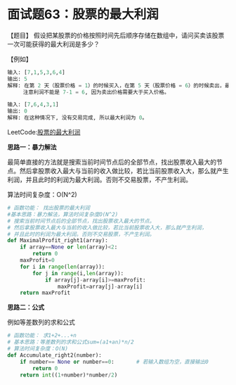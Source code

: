# 面试题63：股票的最大利润

【题目】 假设把某股票的价格按照时间先后顺序存储在数组中，请问买卖该股票一次可能获得的最大利润是多少？

【例如】

```python
输入: [7,1,5,3,6,4]
输出: 5
解释: 在第 2 天（股票价格 = 1）的时候买入，在第 5 天（股票价格 = 6）的时候卖出，最大利润 = 6-1 = 5 。
     注意利润不能是 7-1 = 6, 因为卖出价格需要大于买入价格。
```



```Python
输入: [7,6,4,3,1]
输出: 0
解释: 在这种情况下, 没有交易完成, 所以最大利润为 0。

```





LeetCode:[股票的最大利润](https://leetcode-cn.com/problems/gu-piao-de-zui-da-li-run-lcof/)

**思路一：暴力解法**

最简单直接的方法就是搜索当前时间节点后的全部节点，找出股票收入最大的节点。然后拿股票收入最大与当前的收入做比较，若比当前股票收入大，那么就产生利润，并且此时的利润为最大利润。否则不交易股票，不产生利润。

算法时间复杂度：O(N^2)

```Python
# 函数功能： 找出股票的最大利润
#基本思路：暴力解法，算法时间复杂度O(N^2)
# 搜索当前时间节点后的全部节点，找出股票收入最大的节点。
# 然后拿股票收入最大与当前的收入做比较，若比当前股票收入大，那么就产生利润，
# 并且此时的利润为最大利润。否则不交易股票，不产生利润。
def MaximalProfit_right1(array):
    if array==None or len(array)<2:
        return 0
    maxProfit=0
    for i in range(len(array)):
        for j in range(i,len(array)):
            if array[j]-array[i]>=maxProfit:
                maxProfit=array[j]-array[i]
    return maxProfit
```



**思路二：公式**

例如等差数列的求和公式

```python
# 函数功能： 求1+2+...+n
# 基本思路：等差数列的求和公式sum=(a1+an)*n/2
# 算法时间复杂度：O(N)
def Accumulate_right2(number):
    if number== None or number==0:       # 若输入数组为空，直接输出0
        return 0
    return int((1+number)*number/2)
```



